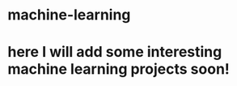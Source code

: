 # machine-learning
#
# here I will add some interesting machine learning projects soon!
#
#
#
#
#
#
#
#
#
#
